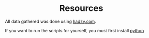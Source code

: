 <h1 align="center">Resources</h1>
<p>All data gathered was done using <a href="https://hadzy.com">hadzy.com</a>.</p>
<p>If you want to run the scripts for yourself, you must first install <a href="https://www.python.org/downloads/">python</a></p>

<h2 align="center"><h2>
<h2 align="center"><h2>


